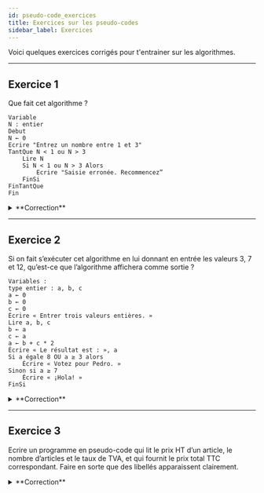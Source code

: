 ```yaml
---
id: pseudo-code_exercices
title: Exercices sur les pseudo-codes
sidebar_label: Exercices
---
```


Voici quelques exercices corrigés pour t'entrainer sur les algorithmes.

---

## Exercice 1 

Que fait cet algorithme ?

	Variable 
	N : entier
	Debut
	N ← 0
	Ecrire "Entrez un nombre entre 1 et 3"
	TantQue N < 1 ou N > 3
		Lire N
		Si N < 1 ou N > 3 Alors
			Ecrire "Saisie erronée. Recommencez”
		FinSi
	FinTantQue
	Fin

<details>
<summary>**Correction**</summary>

Cet algorithme demande à l’utilisateur un nombre compris entre 1 et 3 jusqu’à ce que la réponse convienne.

[Explications en video](lien_vers_la_video)
</details>

---
## Exercice 2


Si on fait s’exécuter cet algorithme en lui donnant en entrée les valeurs 3, 7 et 12, qu’est-ce que l’algorithme affichera comme sortie ?

	Variables :
	type entier : a, b, c
	a ← 0
	b ← 0
	c ← 0
	Écrire « Entrer trois valeurs entières. »
	Lire a, b, c
	b ← a
	c ← a
	a ← b + c * 2
	Écrire « Le résultat est : », a
	Si a égale 8 OU a ≥ 3 alors
		Écrire « Votez pour Pedro. »
	Sinon si a ≥ 7
		Écrire « ¡Hola! »
	FinSi

<details>
<summary>**Correction**</summary>

L'algorithme affichera :
	
	Le résultat est : 9
	Votez pour Pedro.

[Explications en video](lien_vers_la_video)
</details>


---
## Exercice 3


Ecrire un programme en pseudo-code qui lit le prix HT d’un article, le nombre d’articles et le taux de TVA, et qui fournit le prix total TTC correspondant. Faire en sorte que des libellés apparaissent clairement.

<details>
<summary>**Correction**</summary>
	
	Variables nb, pht, ttva, pttc en Numérique
	Début
	Ecrire « Entrez le prix hors taxes: »
	Lire pht
	Ecrire « Entrez le nombre d’articles: »
	Lire nb
	Ecrire « Entrez le taux de TVA: »
	Lire ttva
	pttc <- pht * nb * ttva
	Ecrire pttc

</details>



